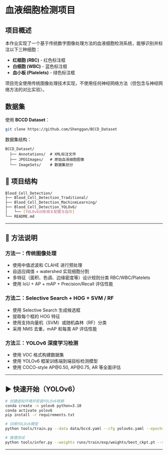 # 血液细胞检测项目
## 项目概述
本作业实现了一个基于传统数字图像处理方法的血液细胞检测系统，能够识别并标注以下三种细胞：
- **红细胞 (RBC)** - 红色标注框
- **白细胞 (WBC)** - 蓝色标注框
- **血小板 (Platelets)** - 绿色标注框

项目完全使用传统图像处理技术实现，不使用任何神经网络方法（但包含与神经网络方法的对比实验）。

## 数据集
使用 **BCCD Dataset**：
```bash
git clone https://github.com/Shenggan/BCCD_Dataset
```
数据集结构：
```
BCCD_Dataset/
  ├── Annotations/  # XML标注文件
  ├── JPEGImages/   # 原始血液细胞图像
  └── ImageSets/    # 数据集划分
```
## 📁 项目结构

```bash
Blood_Cell_Detection/
├── Blood_Cell_Detection_Traditional/
├── Blood_Cell_Detection_MachineLearning/
├── Blood_Cell_Detection_YOLOv6/
│   └── [YOLOv6训练相关配置与指令]
└── README.md
````
---

## 🧪 方法说明

### 方法一：传统图像处理

* 使用中值滤波和 CLAHE 进行预处理
* 自适应阈值 + watershed 实现细胞分割
* 多特征（面积、色调、边缘密度等）设计规则分类 RBC/WBC/Platelets
* 使用 IoU + AP + mAP + Precision/Recall 评估性能

### 方法二：Selective Search + HOG + SVM / RF

* 使用 Selective Search 生成候选框
* 提取每个框的 HOG 特征
* 使用支持向量机（SVM）或随机森林（RF）分类
* 采用 NMS 去重，mAP 和每类 AP 评估性能

### 方法三：YOLOv6 深度学习检测

* 使用 VOC 格式构建数据集
* 使用 YOLOv6 框架训练端到端目标检测模型
* 使用 COCO-style AP\@0.50, AP\@0.75, AR 等全面评估

---

## ▶️ 快速开始（YOLOv6）

```bash
# 创建虚拟环境并安装YOLOv6依赖
conda create -n yolov6 python=3.10
conda activate yolov6
pip install -r requirements.txt

# 训练YOLOv6模型
python tools/train.py --data data/bccd.yaml --cfg yolov6s.yaml --epochs 100

# 推理测试
python tools/infer.py --weights runs/train/exp/weights/best_ckpt.pt --source data/test
```
---
